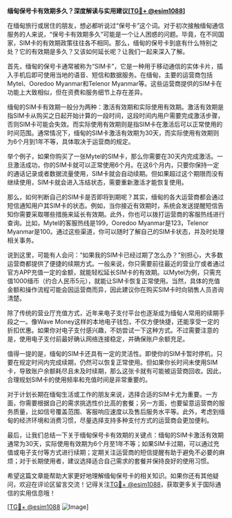 **缅甸保号卡有效期多久？深度解读与实用建议[[TG💪+ @esim1088](https://t.me/s/esim1088)]**

在缅甸旅行或居住的朋友，想必都听说过“保号卡”这个词。对于初次接触缅甸通信服务的人来说，“保号卡有效期多久”可能是一个让人困惑的问题。毕竟，在不同国家，SIM卡的有效期政策往往各不相同。那么，缅甸的保号卡到底有什么特别之处？它的有效期是多久？又该如何延长呢？让我们一起来深入了解。

首先，缅甸的保号卡通常被称为“SIM卡”，它是一种用于移动通信的实体卡片，插入手机后即可使用当地的语音、短信和数据服务。在缅甸，主要的运营商包括Mytel、Ooredoo Myanmar和Telenor Myanmar等。这些运营商提供的SIM卡在功能上大致相似，但在资费和服务细节上存在差异。

缅甸的SIM卡有效期一般分为两种：激活有效期和实际使用有效期。激活有效期是指SIM卡从购买之日起开始计算的一段时间，这段时间内用户需要完成激活步骤，否则SIM卡可能会失效。而实际使用有效期则是指SIM卡在激活后可以正常使用的时间范围。通常情况下，缅甸的SIM卡激活有效期为30天，而实际使用有效期则为6个月到1年不等，具体取决于运营商的规定。

举个例子，如果你购买了一张Mytel的SIM卡，那么你需要在30天内完成激活。一旦激活成功，你的SIM卡就可以正常使用6个月。在这6个月内，只要你保持一定的通话记录或者数据流量使用，SIM卡就会自动续期。但如果超过这个期限而没有继续使用，SIM卡就会进入冻结状态，需要重新激活才能恢复使用。

那么，如何判断自己的SIM卡是否即将到期呢？其实，缅甸的各大运营商都会通过短信通知用户其SIM卡的状态。例如，当你接近有效期时，系统会发送提醒短信告知你需要采取哪些措施来延长有效期。此外，你也可以拨打运营商的客服热线进行查询。比如，Mytel的客服热线是199，Ooredoo Myanmar是123，Telenor Myanmar是100。通过这些渠道，你可以随时了解自己的SIM卡状态，并及时处理相关事务。

说到这里，可能有人会问：“如果我的SIM卡已经过期了怎么办？”别担心，大多数运营商都提供了便捷的续期方式。一般来说，你只需要前往最近的营业厅或者通过官方APP充值一定的金额，就能轻松延长SIM卡的有效期。以Mytel为例，只需充值1000缅币（约合人民币5元），就能让SIM卡恢复正常使用。当然，具体的充值金额和操作流程可能会因运营商而异，因此建议你在购买SIM卡时向销售人员咨询清楚。

除了传统的营业厅充值方式，近年来电子支付平台也逐渐成为缅甸人常用的续期手段之一。像Wave Money这样的本地电子钱包，不仅方便快捷，还能享受一定的折扣优惠。如果你对电子支付感兴趣，不妨尝试一下这种方式。不过需要注意的是，使用电子支付前最好确认网络连接稳定，并确保账户余额充足。

值得一提的是，缅甸的SIM卡还具有一定的灵活性。即使你的SIM卡暂时停机，只要在规定时间内完成续期，仍然可以恢复正常使用。但如果你长时间未使用SIM卡，导致账户余额耗尽且未及时续期，那么这张卡就有可能被运营商回收。因此，合理规划SIM卡的使用频率和充值时间是非常重要的。

对于计划长期在缅甸生活或工作的朋友来说，选择合适的SIM卡尤为重要。一方面，你需要根据自己的需求挑选性价比高的套餐；另一方面，也要留意运营商的服务质量，比如信号覆盖范围、客服响应速度以及售后服务水平等。此外，考虑到缅甸的经济环境和消费习惯，尽量选择支持多种支付方式的运营商会更加便利。

最后，让我们总结一下关于缅甸保号卡有效期的关键点：缅甸的SIM卡激活有效期通常为30天，实际使用有效期为6个月至1年不等；如果SIM卡过期，可以通过充值或电子支付等方式进行续期；定期关注运营商的短信提醒有助于避免不必要的麻烦；对于长期使用者，建议选择适合自己需求的套餐并保持良好的使用习惯。

希望这篇文章能帮助大家更好地理解缅甸保号卡的相关知识。如果你还有其他疑问，欢迎在评论区留言交流！记得关注[TG💪+ @esim1088](https://t.me/s/esim1088)，获取更多关于国际通信的实用信息哦！

[[TG💪+ @esim1088](https://t.me/s/esim1088) ![Image](https://i.postimg.cc/4NQfJmqS/Snipaste-2025-05-13-00-14-12.png)]